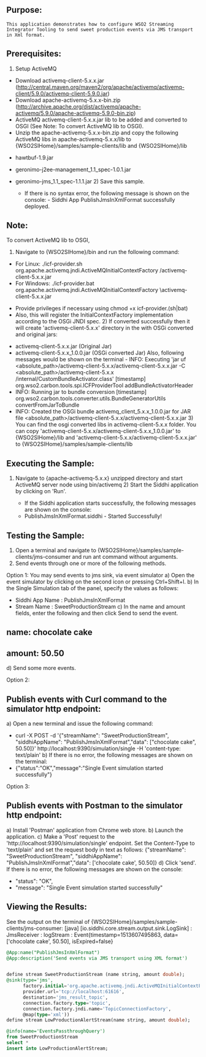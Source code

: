 
## Purpose:
	This application demonstrates how to configure WSO2 Streaming Integrator Tooling to send sweet production events via JMS transport in Xml format.

## Prerequisites:
1) Setup ActiveMQ
* Download activemq-client-5.x.x.jar (http://central.maven.org/maven2/org/apache/activemq/activemq-client/5.9.0/activemq-client-5.9.0.jar)
* Download apache-activemq-5.x.x-bin.zip (http://archive.apache.org/dist/activemq/apache-activemq/5.9.0/apache-activemq-5.9.0-bin.zip)
* ActiveMQ activemq-client-5.x.x.jar lib to be added and converted to OSGI (See Note: To convert ActiveMQ lib to OSGI).
* Unzip the apache-activemq-5.x.x-bin.zip and copy the following ActiveMQ libs in apache-activemq-5.x.x/lib to {WSO2SIHome}/samples/sample-clients/lib and {WSO2SIHome}/lib
- hawtbuf-1.9.jar
- geronimo-j2ee-management_1.1_spec-1.0.1.jar
- geronimo-jms_1.1_spec-1.1.1.jar
	2) Save this sample.

	* If there is no syntax error, the following message is shown on the console:
	       - Siddhi App PublishJmsInXmlFormat successfully deployed.

## Note:
To convert ActiveMQ lib to OSGI,
1) Navigate to {WSO2SIHome}/bin and run the following command:
- For Linux:
./icf-provider.sh org.apache.activemq.jndi.ActiveMQInitialContextFactory <Downloaded Jar Path>/activemq-client-5.x.x.jar <Output Jar Path>
- For Windows:
./icf-provider.bat org.apache.activemq.jndi.ActiveMQInitialContextFactory <Downloaded Jar Path>\activemq-client-5.x.x.jar <Output Jar Path>
* Provide privileges if necessary using chmod +x icf-provider.(sh|bat)
* Also, this will register the InitialContextFactory implementation according to the OSGi JNDI spec.
	2) If converted successfully then it will create 'activemq-client-5.x.x' directory in the <Output Jar Path> with OSGi converted and original jars:
- activemq-client-5.x.x.jar (Original Jar)
- activemq-client-5.x.x_1.0.0.jar (OSGi converted Jar)
Also, following messages would be shown on the terminal
	      - INFO: Executing 'jar uf <absolute_path>/activemq-client-5.x.x/activemq-client-5.x.x.jar -C <absolute_path>/activemq-client-5.x.x /internal/CustomBundleActivator.class'
[timestamp] org.wso2.carbon.tools.spi.ICFProviderTool addBundleActivatorHeader
- INFO: Running jar to bundle conversion [timestamp] org.wso2.carbon.tools.converter.utils.BundleGeneratorUtils convertFromJarToBundle
- INFO: Created the OSGi bundle activemq_client_5.x.x_1.0.0.jar for JAR file <absolute_path>/activemq-client-5.x.x/activemq-client-5.x.x.jar
	3) You can find the osgi converted libs in activemq-client-5.x.x folder. You can copy 'activemq-client-5.x.x/activemq-client-5.x.x_1.0.0.jar' to {WSO2SIHome}/lib
	   and 'activemq-client-5.x.x/activemq-client-5.x.x.jar' to {WSO2SIHome}/samples/sample-clients/lib


## Executing the Sample:
1) Navigate to {apache-activemq-5.x.x} unzipped directory and start ActiveMQ server node using bin/activemq
	2) Start the Siddhi application by clicking on 'Run'.

	* If the Siddhi application starts successfully, the following messages are shown on the console:
	- PublishJmsInXmlFormat.siddhi - Started Successfully!

## Testing the Sample:
1) Open a terminal and navigate to {WSO2SIHome}/samples/sample-clients/jms-consumer and run ant command without arguments.
2) Send events through one or more of the following methods.

Option 1:
You may send events to jms sink, via event simulator
a) Open the event simulator by clicking on the second icon or pressing Ctrl+Shift+I.
b) In the Single Simulation tab of the panel, specify the values as follows:
* Siddhi App Name  : PublishJmsInXmlFormat
* Stream Name      : SweetProductionStream
c) In the name and amount fields, enter the following and then click Send to send the event.
## name: chocolate cake
## amount: 50.50
d) Send some more events.

Option 2:
## Publish events with Curl command to the simulator http endpoint:
a) Open a new terminal and issue the following command:
* curl -X POST -d '{"streamName": "SweetProductionStream", "siddhiAppName": "PublishJmsInXmlFormat","data": ["chocolate cake", 50.50]}' http://localhost:9390/simulation/single -H 'content-type: text/plain'
b) If there is no error, the following messages are shown on the terminal:
*  {"status":"OK","message":"Single Event simulation started successfully"}

Option 3:
## Publish events with Postman to the simulator http endpoint:
a) Install 'Postman' application from Chrome web store.
b) Launch the application.
c) Make a 'Post' request to the 'http://localhost:9390/simulation/single' endpoint. Set the Content-Type to 'text/plain' and set the request body in text as follows:
	{"streamName": "SweetProductionStream", "siddhiAppName": "PublishJmsInXmlFormat","data": ['chocolate cake', 50.50]}
d) Click 'send'. If there is no error, the following messages are shown on the console:
*  "status": "OK",
*  "message": "Single Event simulation started successfully"

## Viewing the Results:
See the output on the terminal of {WSO2SIHome}/samples/sample-clients/jms-consumer:
[java] [io.siddhi.core.stream.output.sink.LogSink] : JmsReceiver : logStream : Event{timestamp=1513607495863, data=['chocolate cake', 50.50], isExpired=false}

```sql
@App:name("PublishJmsInXmlFormat")
@App:description('Send events via JMS transport using XML format')


define stream SweetProductionStream (name string, amount double);
@sink(type='jms',
      factory.initial='org.apache.activemq.jndi.ActiveMQInitialContextFactory',
      provider.url='tcp://localhost:61616',
      destination='jms_result_topic',
      connection.factory.type='topic',
      connection.factory.jndi.name='TopicConnectionFactory',
      @map(type='xml'))
define stream LowProductionAlertStream(name string, amount double);

@info(name='EventsPassthroughQuery')
from SweetProductionStream
select *
insert into LowProductionAlertStream;
```